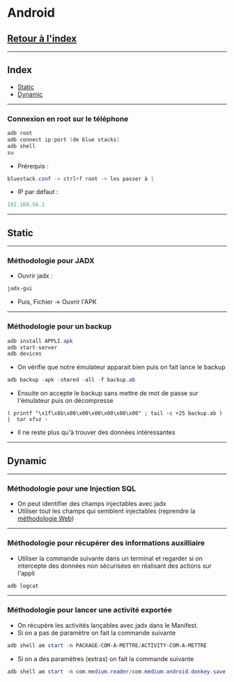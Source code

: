 # Android

## [Retour à l'index](https://github.com/theoboulogne/Vuln)

-----

## Index

- [Static](#Static)
- [Dynamic](#Dynamic)

-----

### Connexion en root sur le téléphone

```powershell
adb root  
adb connect ip:port (de blue stacks) 
adb shell  
su 
```
- Prérequis :
```powershell
bluestack.conf -> ctrl+f root -> les passer à 1 
```
- IP par défaut :
```powershell
192.168.56.1
```

-----

## Static

-----

### Méthodologie pour JADX

- Ouvrir jadx :
```powershell
jadx-gui
```
- Puis, Fichier -> Ouvrir l'APK

-----

### Méthodologie pour un backup
```powershell
adb install APPLI.apk
adb start-server
adb devices
```
- On vérifie que notre émulateur apparait bien puis on fait lance le backup
```powershell
adb backup -apk -shared -all -f backup.ab
```
- Ensuite on accepte le backup sans mettre de mot de passe sur l'émulateur puis on décompresse
```
( printf "\x1f\x8b\x08\x00\x00\x00\x00\x00" ; tail -c +25 backup.ab ) |  tar xfvz -
```
- Il ne reste plus qu'à trouver des données intéressantes

-----

## Dynamic

-----

### Méthodologie pour une Injection SQL

- On peut identifier des champs injectables avec jadx
- Utiliser tout les champs qui semblent injectables (reprendre la [méthodologie Web](https://github.com/theoboulogne/Vuln/blob/main/Web.md#SQL-Injection))

-----

### Méthodologie pour récupérer des informations auxilliaire

- Utiliser la commande suivante dans un terminal et regarder si on intercepte des données non sécurisées en réalisant des actions sur l'appli
```powershell
adb logcat
```

-----

### Méthodologie pour lancer une activité exportée

- On récupère les activités lançables avec jadx dans le Manifest.
- Si on a pas de paramètre on fait la commande suivante
```powershell
adb shell am start -n PACKAGE-COM-A-METTRE/ACTIVITY-COM-A-METTRE 
```
- Si on a des paramètres (extras) on fait la commande suivante
```powershell
adb shell am start -n com.medium.reader/com.medium.android.donkey.save.SaveToMediumActivity -e android.intent.extra.TEXT “https://attacker.com" 
```

